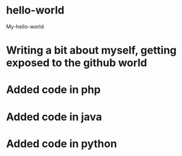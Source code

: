 # hello-world
My-hello-world
# Writing a bit about myself, getting exposed to the github world 
# Added code in php
# Added code in java
# Added code in python
